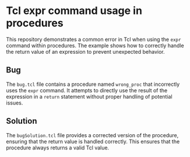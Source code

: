 # Tcl expr command usage in procedures
This repository demonstrates a common error in Tcl when using the `expr` command within procedures.  The example shows how to correctly handle the return value of an expression to prevent unexpected behavior.

## Bug
The `bug.tcl` file contains a procedure named `wrong_proc` that incorrectly uses the `expr` command. It attempts to directly use the result of the expression in a `return` statement without proper handling of potential issues.

## Solution
The `bugSolution.tcl` file provides a corrected version of the procedure, ensuring that the return value is handled correctly. This ensures that the procedure always returns a valid Tcl value. 
